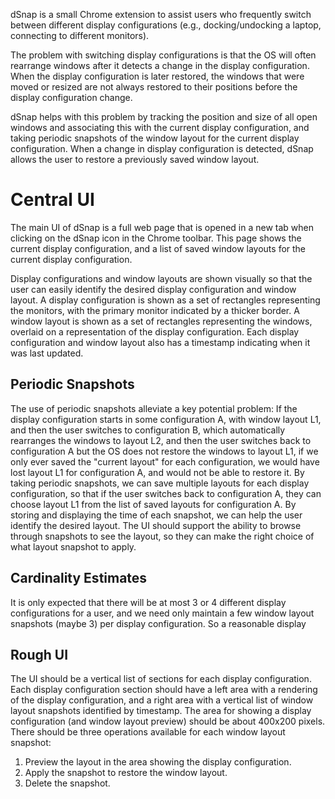 dSnap is a small Chrome extension to assist users who frequently switch between different display
configurations (e.g., docking/undocking a laptop, connecting to different monitors).

The problem with switching display configurations is that the OS will often rearrange windows
after it detects a change in the display configuration. When the display configuration is later
restored, the windows that were moved or resized are not always restored to their positions
before the display configuration change.

dSnap helps with this problem by tracking the position and size of all open windows and associating
this with the current display configuration, and taking periodic snapshots of the window layout for
the current display configuration. When a change in display configuration is detected, dSnap
allows the user to restore a previously saved window layout.

# Central UI

The main UI of dSnap is a full web page that is opened in a new tab when clicking on the dSnap icon
in the Chrome toolbar. This page shows the current display configuration, and a list of saved
window layouts for the current display configuration.

Display configurations and window layouts are shown visually so that the user can easily
identify the desired display configuration and window layout.
A display configuration is shown as a set of rectangles representing the monitors,
with the primary monitor indicated by a thicker border.
A window layout is shown as a set of rectangles representing the windows,
overlaid on a representation of the display configuration.
Each display configuration and window layout also has a timestamp indicating when it was
last updated.

## Periodic Snapshots

The use of periodic snapshots alleviate a key potential problem: If the display configuration
starts in some configuration A, with window layout L1, and then the user switches to configuration B,
which automatically rearranges the windows to layout L2, and then the user switches back to configuration A but the OS does not restore the windows to layout L1, if we only ever saved the
"current layout" for each configuration, we would have lost layout L1 for configuration A, and would not be able to restore it.
By taking periodic snapshots, we can save multiple layouts for each display configuration,
so that if the user switches back to configuration A, they can choose layout L1 from the list of
saved layouts for configuration A. By storing and displaying the time of each snapshot, we
can help the user identify the desired layout. The UI should support the ability to browse through
snapshots to see the layout, so they can make the right choice of what layout snapshot to apply.

## Cardinality Estimates

It is only expected that there will be at most 3 or 4 different display configurations for a user,
and we need only maintain a few window layout snapshots (maybe 3) per display configuration.
So a reasonable display

## Rough UI

The UI should be a vertical list of sections for each display configuration.
Each display configuration section should have a left area with a rendering of the
display configuration, and a right area with a vertical list of window layout snapshots identified
by timestamp.
The area for showing a display configuration (and window layout preview) should be about 400x200 pixels.
There should be three operations available for each window layout snapshot:

1. Preview the layout in the area showing the display configuration.
2. Apply the snapshot to restore the window layout.
3. Delete the snapshot.
